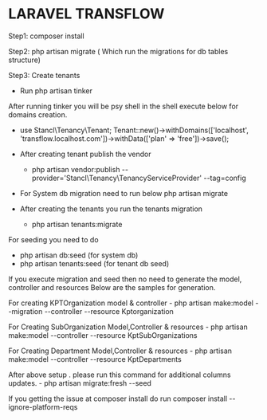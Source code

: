 LARAVEL TRANSFLOW
==================
Step1: composer install

Step2: php artisan migrate ( Which run the migrations for db tables structure)

Step3: Create tenants

 - Run php artisan tinker

After running tinker you will be psy shell in the shell execute below for domains creation.

- use Stancl\Tenancy\Tenant;
   Tenant::new()->withDomains(['localhost', 'transflow.localhost.com'])->withData(['plan' => 'free'])->save();

- After creating tenant publish the vendor
   - php artisan vendor:publish --provider='Stancl\Tenancy\TenancyServiceProvider' --tag=config

- For System db migration need to run below
    php artisan migrate

- After creating the tenants you run the tenants migration
   - php artisan tenants:migrate

For seeding you need to do
   - php artisan db:seed (for system db)
   - php artisan tenants:seed (for tenant db seed)

If you execute migration and seed then no need to generate the model, controller and resources Below are the samples for generation.

   For creating KPTOrganization model & controller
  	 - php artisan make:model --migration --controller --resource Kptorganization

   For Creating SubOrganization Model,Controller & resources
    - php artisan make:model --controller --resource KptSubOrganizations

   For Creating Department Model,Controller & resources
    - php artisan make:model --controller --resource KptDepartments
	
 After above setup . please run this command for additional columns updates.
	- php artisan migrate:fresh --seed


If you getting the issue at composer install do run composer install --ignore-platform-reqs